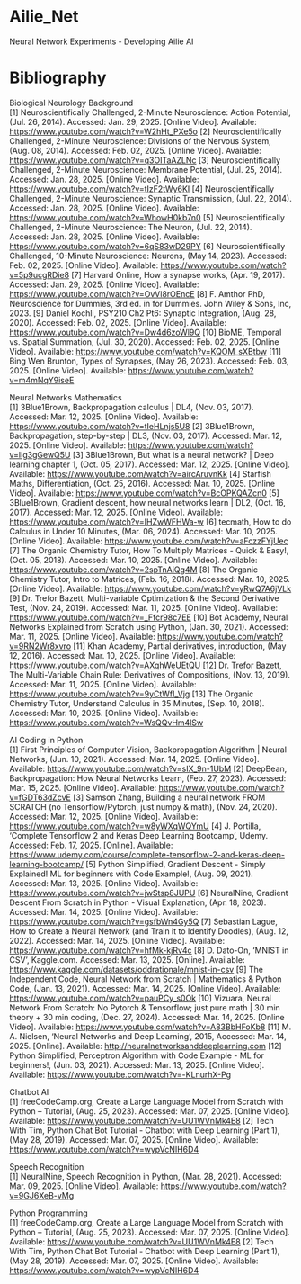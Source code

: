 # Ailie_Net
Neural Network Experiments - Developing Ailie AI


# Bibliography
Biological Neurology Background\
[1] Neuroscientifically Challenged, 2-Minute Neuroscience: Action Potential, (Jul. 26, 2014). Accessed: Jan. 29, 2025. [Online Video]. Available: https://www.youtube.com/watch?v=W2hHt_PXe5o
[2] Neuroscientifically Challenged, 2-Minute Neuroscience: Divisions of the Nervous System, (Aug. 08, 2014). Accessed: Feb. 02, 2025. [Online Video]. Available: https://www.youtube.com/watch?v=q3OITaAZLNc
[3] Neuroscientifically Challenged, 2-Minute Neuroscience: Membrane Potential, (Jul. 25, 2014). Accessed: Jan. 28, 2025. [Online Video]. Available: https://www.youtube.com/watch?v=tIzF2tWy6KI
[4] Neuroscientifically Challenged, 2-Minute Neuroscience: Synaptic Transmission, (Jul. 22, 2014). Accessed: Jan. 28, 2025. [Online Video]. Available: https://www.youtube.com/watch?v=WhowH0kb7n0
[5] Neuroscientifically Challenged, 2-Minute Neuroscience: The Neuron, (Jul. 22, 2014). Accessed: Jan. 28, 2025. [Online Video]. Available: https://www.youtube.com/watch?v=6qS83wD29PY
[6] Neuroscientifically Challenged, 10-Minute Neuroscience: Neurons, (May 14, 2023). Accessed: Feb. 02, 2025. [Online Video]. Available: https://www.youtube.com/watch?v=5p9ucgRDie8
[7] Harvard Online, How a synapse works, (Apr. 19, 2017). Accessed: Jan. 29, 2025. [Online Video]. Available: https://www.youtube.com/watch?v=OvVl8rOEncE
[8] F. Amthor PhD, Neuroscience for Dummies, 3rd ed. in for Dummies. John Wiley & Sons, Inc, 2023.
[9] Daniel Kochli, PSY210 Ch2 Pt6: Synaptic Integration, (Aug. 28, 2020). Accessed: Feb. 02, 2025. [Online Video]. Available: https://www.youtube.com/watch?v=Dw4d6zoWl9Q
[10] BioME, Temporal vs. Spatial Summation, (Jul. 30, 2020). Accessed: Feb. 02, 2025. [Online Video]. Available: https://www.youtube.com/watch?v=KQOM_sXBtbw
[11] Bing Wen Brunton, Types of Synapses, (May 26, 2023). Accessed: Feb. 03, 2025. [Online Video]. Available: https://www.youtube.com/watch?v=m4mNqY9iseE

Neural Networks Mathematics\
[1] 3Blue1Brown, Backpropagation calculus | DL4, (Nov. 03, 2017). Accessed: Mar. 12, 2025. [Online Video]. Available: https://www.youtube.com/watch?v=tIeHLnjs5U8
[2] 3Blue1Brown, Backpropagation, step-by-step | DL3, (Nov. 03, 2017). Accessed: Mar. 12, 2025. [Online Video]. Available: https://www.youtube.com/watch?v=Ilg3gGewQ5U
[3] 3Blue1Brown, But what is a neural network? | Deep learning chapter 1, (Oct. 05, 2017). Accessed: Mar. 12, 2025. [Online Video]. Available: https://www.youtube.com/watch?v=aircAruvnKk
[4] Starfish Maths, Differentiation, (Oct. 25, 2016). Accessed: Mar. 10, 2025. [Online Video]. Available: https://www.youtube.com/watch?v=BcOPKQAZcn0
[5] 3Blue1Brown, Gradient descent, how neural networks learn | DL2, (Oct. 16, 2017). Accessed: Mar. 12, 2025. [Online Video]. Available: https://www.youtube.com/watch?v=IHZwWFHWa-w
[6] tecmath, How to do Calculus in Under 10 Minutes, (Mar. 06, 2024). Accessed: Mar. 10, 2025. [Online Video]. Available: https://www.youtube.com/watch?v=aFczzFYjUec
[7] The Organic Chemistry Tutor, How To Multiply Matrices - Quick & Easy!, (Oct. 05, 2018). Accessed: Mar. 10, 2025. [Online Video]. Available: https://www.youtube.com/watch?v=2spTnAiQg4M
[8] The Organic Chemistry Tutor, Intro to Matrices, (Feb. 16, 2018). Accessed: Mar. 10, 2025. [Online Video]. Available: https://www.youtube.com/watch?v=yRwQ7A6jVLk
[9] Dr. Trefor Bazett, Multi-variable Optimization & the Second Derivative Test, (Nov. 24, 2019). Accessed: Mar. 11, 2025. [Online Video]. Available: https://www.youtube.com/watch?v=_Ffcr98c7EE
[10] Bot Academy, Neural Networks Explained from Scratch using Python, (Jan. 30, 2021). Accessed: Mar. 11, 2025. [Online Video]. Available: https://www.youtube.com/watch?v=9RN2Wr8xvro
[11] Khan Academy, Partial derivatives, introduction, (May 12, 2016). Accessed: Mar. 10, 2025. [Online Video]. Available: https://www.youtube.com/watch?v=AXqhWeUEtQU
[12] Dr. Trefor Bazett, The Multi-Variable Chain Rule: Derivatives of Compositions, (Nov. 13, 2019). Accessed: Mar. 11, 2025. [Online Video]. Available: https://www.youtube.com/watch?v=9yCtWfI_Vjg
[13] The Organic Chemistry Tutor, Understand Calculus in 35 Minutes, (Sep. 10, 2018). Accessed: Mar. 10, 2025. [Online Video]. Available: https://www.youtube.com/watch?v=WsQQvHm4lSw

AI Coding in Python\
[1] First Principles of Computer Vision, Backpropagation Algorithm | Neural Networks, (Jun. 10, 2021). Accessed: Mar. 14, 2025. [Online Video]. Available: https://www.youtube.com/watch?v=sIX_9n-1UbM
[2] DeepBean, Backpropagation: How Neural Networks Learn, (Feb. 27, 2023). Accessed: Mar. 15, 2025. [Online Video]. Available: https://www.youtube.com/watch?v=fGDT63dZcvE
[3] Samson Zhang, Building a neural network FROM SCRATCH (no Tensorflow/Pytorch, just numpy & math), (Nov. 24, 2020). Accessed: Mar. 12, 2025. [Online Video]. Available: https://www.youtube.com/watch?v=w8yWXqWQYmU
[4] J. Portilla, ‘Complete Tensorflow 2 and Keras Deep Learning Bootcamp’, Udemy. Accessed: Feb. 17, 2025. [Online]. Available: https://www.udemy.com/course/complete-tensorflow-2-and-keras-deep-learning-bootcamp/
[5] Python Simplified, Gradient Descent - Simply Explained! ML for beginners with Code Example!, (Aug. 09, 2021). Accessed: Mar. 13, 2025. [Online Video]. Available: https://www.youtube.com/watch?v=jwStsp8JUPU
[6] NeuralNine, Gradient Descent From Scratch in Python - Visual Explanation, (Apr. 18, 2023). Accessed: Mar. 14, 2025. [Online Video]. Available: https://www.youtube.com/watch?v=gsfbWn4Gy5Q
[7] Sebastian Lague, How to Create a Neural Network (and Train it to Identify Doodles), (Aug. 12, 2022). Accessed: Mar. 14, 2025. [Online Video]. Available: https://www.youtube.com/watch?v=hfMk-kjRv4c
[8] D. Dato-On, ‘MNIST in CSV’, Kaggle.com. Accessed: Mar. 13, 2025. [Online]. Available: https://www.kaggle.com/datasets/oddrationale/mnist-in-csv
[9] The Independent Code, Neural Network from Scratch | Mathematics & Python Code, (Jan. 13, 2021). Accessed: Mar. 14, 2025. [Online Video]. Available: https://www.youtube.com/watch?v=pauPCy_s0Ok
[10] Vizuara, Neural Network From Scratch: No Pytorch & Tensorflow; just pure math | 30 min theory + 30 min coding, (Dec. 27, 2024). Accessed: Mar. 14, 2025. [Online Video]. Available: https://www.youtube.com/watch?v=A83BbHFoKb8
[11] M. A. Nielsen, ‘Neural Networks and Deep Learning’, 2015, Accessed: Mar. 14, 2025. [Online]. Available: http://neuralnetworksanddeeplearning.com
[12] Python Simplified, Perceptron Algorithm with Code Example - ML for beginners!, (Jun. 03, 2021). Accessed: Mar. 13, 2025. [Online Video]. Available: https://www.youtube.com/watch?v=-KLnurhX-Pg

Chatbot AI\
[1] freeCodeCamp.org, Create a Large Language Model from Scratch with Python – Tutorial, (Aug. 25, 2023). Accessed: Mar. 07, 2025. [Online Video]. Available: https://www.youtube.com/watch?v=UU1WVnMk4E8
[2] Tech With Tim, Python Chat Bot Tutorial - Chatbot with Deep Learning (Part 1), (May 28, 2019). Accessed: Mar. 07, 2025. [Online Video]. Available: https://www.youtube.com/watch?v=wypVcNIH6D4

Speech Recognition\
[1] NeuralNine, Speech Recognition in Python, (Mar. 28, 2021). Accessed: Mar. 09, 2025. [Online Video]. Available: https://www.youtube.com/watch?v=9GJ6XeB-vMg

Python Programming\
[1] freeCodeCamp.org, Create a Large Language Model from Scratch with Python – Tutorial, (Aug. 25, 2023). Accessed: Mar. 07, 2025. [Online Video]. Available: https://www.youtube.com/watch?v=UU1WVnMk4E8
[2] Tech With Tim, Python Chat Bot Tutorial - Chatbot with Deep Learning (Part 1), (May 28, 2019). Accessed: Mar. 07, 2025. [Online Video]. Available: https://www.youtube.com/watch?v=wypVcNIH6D4





